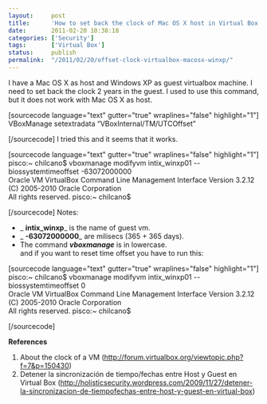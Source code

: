 ```yaml
---
layout:     post
title:      'How to set back the clock of Mac OS X host in Virtual Box'
date:       2011-02-20 10:38:18
categories: ['Security']
tags:       ['Virtual Box']
status:     publish 
permalink:  "/2011/02/20/offset-clock-virtualbox-macosx-winxp/"
---
```

I have a Mac OS X as host and Windows XP as guest virtualbox machine. I need to set back the clock 2 years in the guest.
I used to use this command, but it does not work with Mac OS X as host.

[sourcecode language="text" gutter="true" wraplines="false" highlight="1"]  
VBoxManage setextradata <nameVm> “VBoxInternal/TM/UTCOffset” <nanoSeconds>  

[/sourcecode]
I tried this and it seems that it works.

[sourcecode language="text" gutter="true" wraplines="false" highlight="1"]  
pisco:~ chilcano$ vboxmanage modifyvm intix_winxp01 --biossystemtimeoffset -63072000000  
Oracle VM VirtualBox Command Line Management Interface Version 3.2.12  
(C) 2005-2010 Oracle Corporation  
All rights reserved.
pisco:~ chilcano$  

[/sourcecode]
Notes:
* _ **intix_winxp**_ is the name of guest vm.  
* _ **-63072000000**_ are milisecs (365 + 365 days).  
* The command _**vboxmanage**_ is in lowercase.  
and if you want to reset time offset you have to run this:

[sourcecode language="text" gutter="true" wraplines="false" highlight="1"]  
pisco:~ chilcano$ vboxmanage modifyvm intix_winxp01 --biossystemtimeoffset 0  
Oracle VM VirtualBox Command Line Management Interface Version 3.2.12  
(C) 2005-2010 Oracle Corporation  
All rights reserved.
pisco:~ chilcano$  

[/sourcecode]

**References**
1. About the clock of a VM (http://forum.virtualbox.org/viewtopic.php?f=7&p=150430) 
2. Detener la sincronización de tiempo/fechas entre Host y Guest en Virtual Box (http://holisticsecurity.wordpress.com/2009/11/27/detener-la-sincronizacion-de-tiempofechas-entre-host-y-guest-en-virtual-box) 

